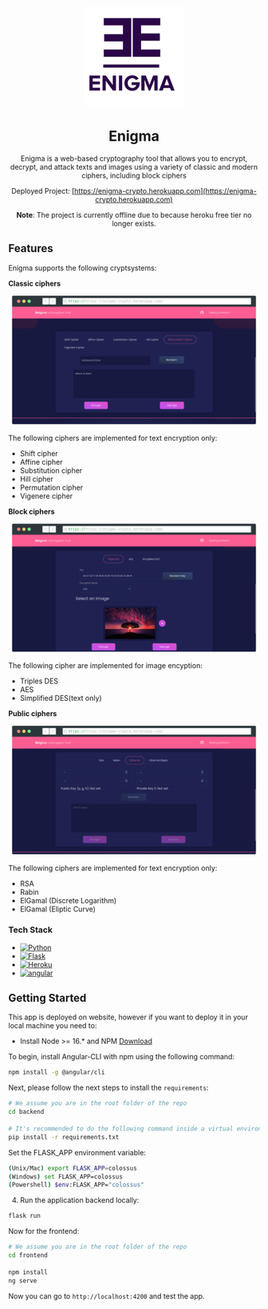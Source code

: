<div id="top"></div>

<div align="center">
  <a href="https://github.com/DavidFM43/enigma">
    <img src="images/logo.jpg" alt="Logo" width="200" height="200">
  </a>
  <h1 align="center">Enigma</h1>
Enigma is a web-based cryptography tool that allows you to encrypt, decrypt, and attack texts and images using a variety of classic and modern ciphers, including block ciphers
  <p align="center">

  </p>

  Deployed Project: [https://enigma-crypto.herokuapp.com](https://enigma-crypto.herokuapp.com)

  **Note**: The project is currently offline due to because heroku free tier no longer exists.
</div>

<!-- ABOUT THE PROJECT -->
## Features

<!-- [![Product Name Screen Shot](images/app.png)](https://tracjam.com.co) -->

Enigma supports the following cryptsystems:

**Classic ciphers**

![Classic](images/classic.png)

The following ciphers are implemented for text encryption only:

- Shift cipher
- Affine cipher   
- Substitution cipher
- Hill cipher
- Permutation cipher
- Vigenere cipher

**Block ciphers**

![Block](images/block.png)

The following cipher are implemented for image encyption:

- Triples DES
- AES
- Simplified DES(text only)

**Public ciphers**

![Block](images/publickey.png)

The following ciphers are implemented for text encryption only:

- RSA
- Rabin
- ElGamal (Discrete Logarithm)
- ElGamal (Eliptic Curve)





### Tech Stack

* [![Python][Python.com]][Python-url]
* [![Flask][Flask.com]][Flask-url]
* [![Heroku][Heroku.com]][Heroku-url]
* [![angular][angular]][Heroku-url]





<!-- GETTING STARTED -->
## Getting Started

This app is deployed on website, however if you want to deploy it in your local machine you need to:
- Install Node >= 16.* and NPM [Download](https://nodejs.org/en/download/)

To begin, install Angular-CLI with npm using the following command:
```bash
npm install -g @angular/cli
```

Next, please follow the next steps to install the `requirements`:

```bash
# We assume you are in the root folder of the repo
cd backend

# It's recommended to do the following command inside a virtual environment
pip install -r requirements.txt
```
Set the FLASK_APP environment variable:

```bash
(Unix/Mac) export FLASK_APP=colossus
(Windows) set FLASK_APP=colossus
(Powershell) $env:FLASK_APP="colossus"

```
4. Run the application backend locally:
```bash
flask run
```
Now for the frontend: 

```bash
# We assume you are in the root folder of the repo
cd frontend

npm install 
ng serve 
```

Now you can go to `http://localhost:4200` and test the app.



<!-- MARKDOWN LINKS & IMAGES -->
<!-- https://www.markdownguide.org/basic-syntax/#reference-style-links -->
[contributors-shield]: https://img.shields.io/github/contributors/github_username/repo_name.svg?style=for-the-badge
[contributors-url]: https://github.com/github_username/repo_name/graphs/contributors
[forks-shield]: https://img.shields.io/github/forks/github_username/repo_name.svg?style=for-the-badge
[forks-url]: https://github.com/github_username/repo_name/network/members
[stars-shield]: https://img.shields.io/github/stars/github_username/repo_name.svg?style=for-the-badge
[stars-url]: https://github.com/github_username/repo_name/stargazers
[issues-shield]: https://img.shields.io/github/issues/github_username/repo_name.svg?style=for-the-badge
[issues-url]: https://github.com/github_username/repo_name/issues
[license-shield]: https://img.shields.io/github/license/github_username/repo_name.svg?style=for-the-badge
[license-url]: https://github.com/github_username/repo_name/blob/master/LICENSE.txt
[linkedin-shield]: https://img.shields.io/badge/-LinkedIn-black.svg?style=for-the-badge&logo=linkedin&colorB=555
[linkedin-url]: https://linkedin.com/in/linkedin_username
[product-screenshot]: images/screenshot.png
[Plotly.com]: https://img.shields.io/badge/Plotly-%233F4F75.svg?style=for-the-badge&logo=plotly&logoColor=white
[Plotly-url]: https://plotly.com/
[Dash.com]: https://img.shields.io/badge/dash-%23150458.svg?style=for-the-badge&logo=plotly&logoColor=white
[Dash-url]: https://dash.plotly.com/
[Pandas.com]: https://img.shields.io/badge/pandas-%23150458.svg?style=for-the-badge&logo=pandas&logoColor=white
[Pandas-url]: https://pandas.pydata.org/
[Python.com]: https://img.shields.io/badge/python-3670A0?style=for-the-badge&logo=python&logoColor=ffdd54
[Python-url]: https://www.python.org/ 
[Heroku.com]: https://img.shields.io/badge/heroku-%23430098.svg?style=for-the-badge&logo=heroku&logoColor=white
[angular]: https://img.shields.io/badge/Angular-DD0031?style=for-the-badge&logo=angular&logoColor=white
[angular-url]: https://angular.io/
[Heroku-url]: https://www.heroku.com/
[sklearn.com]: https://img.shields.io/badge/scikit--learn-%23F7931E.svg?style=for-the-badge&logo=scikit-learn&logoColor=white
[sklearn-url]: https://scikit-learn.org/
[PostgreSQL]: https://img.shields.io/badge/postgresql-%23316192.svg?style=for-the-badge&logo=postgresql&logoColor=white
[Postgresql-url]: https://www.postgresql.org/
[Postgres.com]: https://img.shields.io/badge/postgresql-%2523316192.svg?style=for-the-badge&logo=postgresql&logoColor=white
[Postgresql-url]: https://www.postgresql.org/
[Flask.com]: https://img.shields.io/badge/flask-%23000.svg?style=for-the-badge&logo=flask&logoColor=white
[Flask-url]: https://flask.palletsprojects.com/en/2.1.x/
